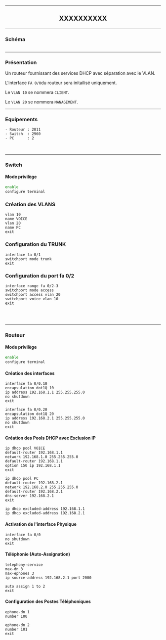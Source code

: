 <br />

----------------------------------------------------------------------------------------------------------------------------------
## <p align='center'> XXXXXXXXXX </p>


----------------------------------------------------------------------------------------------------------------------------------
### Schéma
<p align='center'><img src=''> </p>

----------------------------------------------------------------------------------------------------------------------------------
### Présentation
Un routeur fournissant des services DHCP avec séparation avec le VLAN.

L'interface `FA 0/0`du routeur sera initailisé uniquement.

Le `VLAN 10` se nommera `CLIENT`.

Le `VLAN 20` se nommera `MANAGEMENT`.

----------------------------------------------------------------------------------------------------------------------------------
### Equipements
```
- Routeur : 2811
- Switch  : 2960
- PC      : 2
```
<br />

----------------------------------------------------------------------------------------------------------------------------------
### Switch
#### Mode privilège
```bash
enable
configure terminal
```

### Création des VLANS
```
vlan 10
name VOICE
vlan 20
name PC
exit
```

### Configuration du TRUNK
```
interface fa 0/1
switchport mode trunk
exit
```

### Configuration du port fa 0/2
```
interface range fa 0/2-3
switchport mode access
switchport access vlan 20
switchport voice vlan 10
exit
```
<br />
<br />


----------------------------------------------------------------------------------------------------------------------------------
### Routeur
#### Mode privilège
```bash
enable
configure terminal
```


#### Création des interfaces
```
interface fa 0/0.10
encapsulation dot1Q 10
ip address 192.168.1.1 255.255.255.0
no shutdown
exit

interface fa 0/0.20
encapsulation dot1Q 20
ip address 192.168.2.1 255.255.255.0
no shutdown
exit
```

#### Création des Pools DHCP avec Exclusion IP
```
ip dhcp pool VOICE
default-router 192.168.1.1
network 192.168.1.0 255.255.255.0
default-router 192.168.1.1
option 150 ip 192.168.1.1
exit

ip dhcp pool PC
default-router 192.168.2.1
network 192.168.2.0 255.255.255.0
default-router 192.168.2.1
dns-server 192.168.2.1
exit

ip dhcp excluded-address 192.168.1.1
ip dhcp excluded-address 192.168.2.1
```

#### Activation de l'interface Physique
```
interface fa 0/0
no shutdown
exit
```



#### Téléphonie (Auto-Assignation)
```
telephony-service
max-dn 3
max-ephones 3
ip source-address 192.168.2.1 port 2000

auto assign 1 to 2
exit
```

#### Configuration des Postes Téléphoniques
```
ephone-dn 1
number 100

ephone-dn 2
number 101
exit
```
